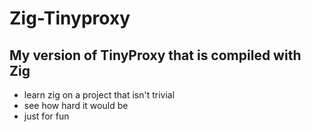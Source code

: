 # Zig-Tinyproxy

## My version of TinyProxy that is compiled with Zig

* learn zig on a project that isn't trivial
* see how hard it would be
* just for fun


